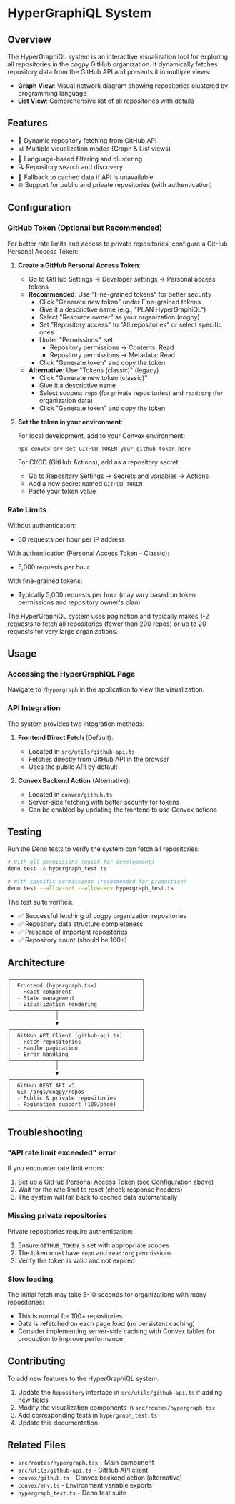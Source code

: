 # HyperGraphiQL System

## Overview

The HyperGraphiQL system is an interactive visualization tool for exploring all repositories in the cogpy GitHub organization. It dynamically fetches repository data from the GitHub API and presents it in multiple views:

- **Graph View**: Visual network diagram showing repositories clustered by programming language
- **List View**: Comprehensive list of all repositories with details

## Features

- 🔄 Dynamic repository fetching from GitHub API
- 📊 Multiple visualization modes (Graph & List views)
- 🎨 Language-based filtering and clustering
- 🔍 Repository search and discovery
- 💾 Fallback to cached data if API is unavailable
- 🌐 Support for public and private repositories (with authentication)

## Configuration

### GitHub Token (Optional but Recommended)

For better rate limits and access to private repositories, configure a GitHub Personal Access Token:

1. **Create a GitHub Personal Access Token**:
   - Go to GitHub Settings → Developer settings → Personal access tokens
   - **Recommended**: Use "Fine-grained tokens" for better security
     - Click "Generate new token" under Fine-grained tokens
     - Give it a descriptive name (e.g., "PLAN HyperGraphiQL")
     - Select "Resource owner" as your organization (cogpy)
     - Set "Repository access" to "All repositories" or select specific ones
     - Under "Permissions", set:
       - Repository permissions → Contents: Read
       - Repository permissions → Metadata: Read
     - Click "Generate token" and copy the token
   - **Alternative**: Use "Tokens (classic)" (legacy)
     - Click "Generate new token (classic)"
     - Give it a descriptive name
     - Select scopes: `repo` (for private repositories) and `read:org` (for organization data)
     - Click "Generate token" and copy the token

2. **Set the token in your environment**:
   
   For local development, add to your Convex environment:
   ```bash
   npx convex env set GITHUB_TOKEN your_github_token_here
   ```

   For CI/CD (GitHub Actions), add as a repository secret:
   - Go to Repository Settings → Secrets and variables → Actions
   - Add a new secret named `GITHUB_TOKEN`
   - Paste your token value

### Rate Limits

Without authentication:
- 60 requests per hour per IP address

With authentication (Personal Access Token - Classic):
- 5,000 requests per hour

With fine-grained tokens:
- Typically 5,000 requests per hour (may vary based on token permissions and repository owner's plan)

The HyperGraphiQL system uses pagination and typically makes 1-2 requests to fetch all repositories (fewer than 200 repos) or up to 20 requests for very large organizations.

## Usage

### Accessing the HyperGraphiQL Page

Navigate to `/hypergraph` in the application to view the visualization.

### API Integration

The system provides two integration methods:

1. **Frontend Direct Fetch** (Default):
   - Located in `src/utils/github-api.ts`
   - Fetches directly from GitHub API in the browser
   - Uses the public API by default

2. **Convex Backend Action** (Alternative):
   - Located in `convex/github.ts`
   - Server-side fetching with better security for tokens
   - Can be enabled by updating the frontend to use Convex actions

## Testing

Run the Deno tests to verify the system can fetch all repositories:

```bash
# With all permissions (quick for development)
deno test -A hypergraph_test.ts

# With specific permissions (recommended for production)
deno test --allow-net --allow-env hypergraph_test.ts
```

The test suite verifies:
- ✅ Successful fetching of cogpy organization repositories
- ✅ Repository data structure completeness
- ✅ Presence of important repositories
- ✅ Repository count (should be 100+)

## Architecture

```
┌─────────────────────────────────────────┐
│  Frontend (hypergraph.tsx)              │
│  - React component                      │
│  - State management                     │
│  - Visualization rendering              │
└──────────────┬──────────────────────────┘
               │
               ▼
┌─────────────────────────────────────────┐
│  GitHub API Client (github-api.ts)      │
│  - Fetch repositories                   │
│  - Handle pagination                    │
│  - Error handling                       │
└──────────────┬──────────────────────────┘
               │
               ▼
┌─────────────────────────────────────────┐
│  GitHub REST API v3                     │
│  GET /orgs/cogpy/repos                  │
│  - Public & private repositories        │
│  - Pagination support (100/page)        │
└─────────────────────────────────────────┘
```

## Troubleshooting

### "API rate limit exceeded" error

If you encounter rate limit errors:
1. Set up a GitHub Personal Access Token (see Configuration above)
2. Wait for the rate limit to reset (check response headers)
3. The system will fall back to cached data automatically

### Missing private repositories

Private repositories require authentication:
1. Ensure `GITHUB_TOKEN` is set with appropriate scopes
2. The token must have `repo` and `read:org` permissions
3. Verify the token is valid and not expired

### Slow loading

The initial fetch may take 5-10 seconds for organizations with many repositories:
- This is normal for 100+ repositories
- Data is refetched on each page load (no persistent caching)
- Consider implementing server-side caching with Convex tables for production to improve performance

## Contributing

To add new features to the HyperGraphiQL system:

1. Update the `Repository` interface in `src/utils/github-api.ts` if adding new fields
2. Modify the visualization components in `src/routes/hypergraph.tsx`
3. Add corresponding tests in `hypergraph_test.ts`
4. Update this documentation

## Related Files

- `src/routes/hypergraph.tsx` - Main component
- `src/utils/github-api.ts` - GitHub API client
- `convex/github.ts` - Convex backend action (alternative)
- `convex/env.ts` - Environment variable exports
- `hypergraph_test.ts` - Deno test suite
